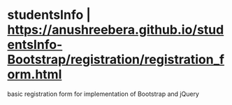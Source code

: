 # studentsInfo | https://anushreebera.github.io/studentsInfo-Bootstrap/registration/registration_form.html
basic registration form for implementation of Bootstrap and jQuery
